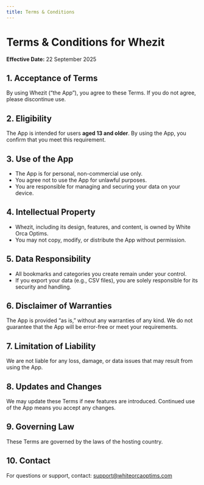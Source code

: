 ```yaml
---
title: Terms & Conditions
---
```


# Terms & Conditions for Whezit

**Effective Date:** 22 September 2025

## 1. Acceptance of Terms

By using Whezit (“the App”), you agree to these Terms. If you do not agree, please discontinue use.

## 2. Eligibility

The App is intended for users **aged 13 and older**. By using the App, you confirm that you meet this requirement.

## 3. Use of the App

- The App is for personal, non-commercial use only.
- You agree not to use the App for unlawful purposes.
- You are responsible for managing and securing your data on your device.

## 4. Intellectual Property

- Whezit, including its design, features, and content, is owned by White Orca Optims.
- You may not copy, modify, or distribute the App without permission.

## 5. Data Responsibility

- All bookmarks and categories you create remain under your control.
- If you export your data (e.g., CSV files), you are solely responsible for its security and handling.

## 6. Disclaimer of Warranties

The App is provided “as is,” without any warranties of any kind. We do not guarantee that the App will be error-free or meet your requirements.

## 7. Limitation of Liability

We are not liable for any loss, damage, or data issues that may result from using the App.

## 8. Updates and Changes

We may update these Terms if new features are introduced. Continued use of the App means you accept any changes.

## 9. Governing Law

These Terms are governed by the laws of the hosting country.

## 10. Contact

For questions or support, contact: support@whiteorcaoptims.com

